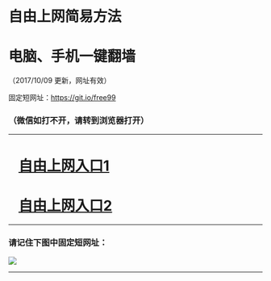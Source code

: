 ﻿# 自由上网简易方法

# 电脑、手机一键翻墙

（2017/10/09 更新，网址有效）

固定短网址：https://git.io/free99

### （微信如打不开，请转到浏览器打开）


***





# &nbsp;&nbsp; <a href="http://ft79106826.fwq-tz-1001.info/fwqtz01.html?t=100900110772 " target="_blank">自由上网入口1</a>
# &nbsp;&nbsp; <a href="http://ft907320906.fwq-tz-1002.info/fwqtz02.html?t=100900111017 " target="_blank">自由上网入口2</a>
***

### 请记住下图中固定短网址：

<img src="https://s3-us-west-2.amazonaws.com/fwq-1001/yjfq-20170905okok.png" /> 


***

